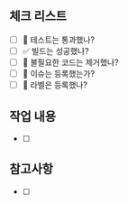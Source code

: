 ## 체크 리스트

- [ ] 💯 테스트는 통과했나?
- [ ] ✅ 빌드는 성공했나?
- [ ] 🧹 불필요한 코드는 제거했나?
- [ ] 💭 이슈는 등록했는가?
- [ ] 🔖 라벨은 등록했나?

## 작업 내용

- [ ] 

## 참고사항

- [ ] 